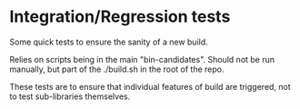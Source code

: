 # Integration/Regression tests

Some quick tests to ensure the sanity of a new build.

Relies on scripts being in the main "bin-candidates". Should not be run manually, but part of the ./build.sh in the root of the repo.

These tests are to ensure that individual features of build are triggered, not to test sub-libraries themselves.
